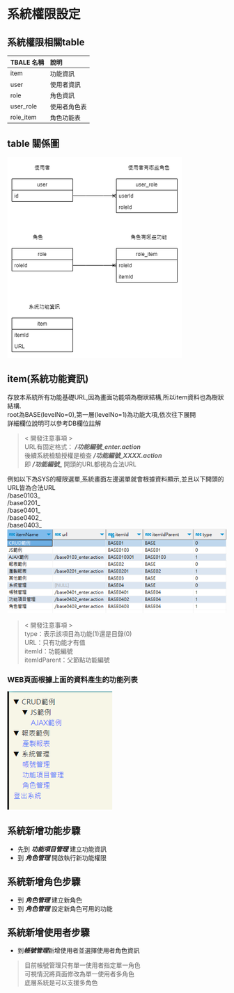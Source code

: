 # 系統權限設定

## 系統權限相關table

| TBALE 名稱  | 說明     |
|:----------|:-------|
| item      | 功能資訊   |
| user      | 使用者資訊  |
| role      | 角色資訊   |
| user_role | 使用者角色表 |
| role_item | 角色功能表  |

## table 關係圖

![item](img/權限圖.png )

## item(系統功能資訊)

存放本系統所有功能基礎URL,因為畫面功能項為樹狀結構,所以item資料也為樹狀結構.<br>
root為BASE(levelNo=0),第一層(levelNo=1)為功能大項,依次往下展開<br>
詳細欄位說明可以參考DB欄位註解
>  &lt; 開發注意事項 &gt;<br>
> URL有固定格式：  ***/功能編號_enter.action***<br>
> 後續系統檢驗授權是檢查  ***/功能編號_XXXX.action***<br>
> 即 ***/功能編號_*** 開頭的URL都視為合法URL
>
例如以下為SYS的權限選單,系統畫面左邊選單就會根據資料顯示,並且以下開頭的URL皆為合法URL<br>
/base0103_<br>
/base0201_<br>
/base0401_<br>
/base0402_<br>
/base0403_<br>
![item](img/item.png )
>  &lt; 開發注意事項 &gt;<br>
> type：表示該項目為功能(1)還是目錄(0)<br>
> URL：只有功能才有值<br>
> itemId：功能編號<br>
> itemIdParent：父節點功能編號<br>
>

### WEB頁面根據上面的資料產生的功能列表

![item_web](img/item_web.png )

## 系統新增功能步驟

- 先到 ***功能項目管理*** 建立功能資訊
- 到 ***角色管理*** 開啟執行新功能權限

## 系統新增角色步驟

- 到 ***角色管理*** 建立新角色
- 到 ***角色管理*** 設定新角色可用的功能

## 系統新增使用者步驟

- 到***帳號管理***新增使用者並選擇使用者角色資訊

> 目前帳號管理只有單一使用者指定單一角色<br>
> 可視情況將頁面修改為單一使用者多角色<br>
> 底層系統是可以支援多角色
>


